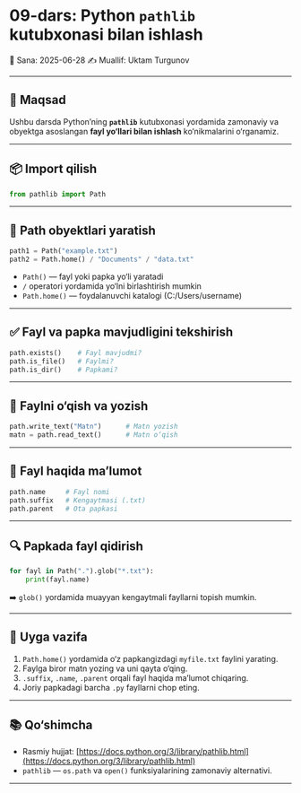 # 09-dars: Python `pathlib` kutubxonasi bilan ishlash

📅 Sana: 2025-06-28
✍️ Muallif: Uktam Turgunov

---

## 🎯 Maqsad

Ushbu darsda Python’ning **`pathlib`** kutubxonasi yordamida zamonaviy va obyektga asoslangan **fayl yo‘llari bilan ishlash** ko‘nikmalarini o‘rganamiz.

---

## 📦 Import qilish

```python
from pathlib import Path
```

---

## 📂 Path obyektlari yaratish

```python
path1 = Path("example.txt")
path2 = Path.home() / "Documents" / "data.txt"
```

* `Path()` — fayl yoki papka yo‘li yaratadi
* `/` operatori yordamida yo‘lni birlashtirish mumkin
* `Path.home()` — foydalanuvchi katalogi (C:/Users/username)

---

## ✅ Fayl va papka mavjudligini tekshirish

```python
path.exists()    # Fayl mavjudmi?
path.is_file()   # Faylmi?
path.is_dir()    # Papkami?
```

---

## 📖 Faylni o‘qish va yozish

```python
path.write_text("Matn")      # Matn yozish
matn = path.read_text()      # Matn o‘qish
```

---

## 🧱 Fayl haqida ma’lumot

```python
path.name     # Fayl nomi
path.suffix   # Kengaytmasi (.txt)
path.parent   # Ota papkasi
```

---

## 🔍 Papkada fayl qidirish

```python
for fayl in Path(".").glob("*.txt"):
    print(fayl.name)
```

➡️ `glob()` yordamida muayyan kengaytmali fayllarni topish mumkin.

---

## 📝 Uyga vazifa

1. `Path.home()` yordamida o‘z papkangizdagi `myfile.txt` faylini yarating.
2. Faylga biror matn yozing va uni qayta o‘qing.
3. `.suffix`, `.name`, `.parent` orqali fayl haqida ma’lumot chiqaring.
4. Joriy papkadagi barcha `.py` fayllarni chop eting.

---

## 📚 Qo‘shimcha

* Rasmiy hujjat: [https://docs.python.org/3/library/pathlib.html](https://docs.python.org/3/library/pathlib.html)
* `pathlib` — `os.path` va `open()` funksiyalarining zamonaviy alternativi.

---
